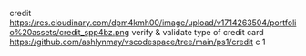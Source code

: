 credit
https://res.cloudinary.com/dpm4kmh00/image/upload/v1714263504/portfolio%20assets/credit_spp4bz.png
verify & validate type of credit card
https://github.com/ashlynmay/vscodespace/tree/main/ps1/credit
c
1